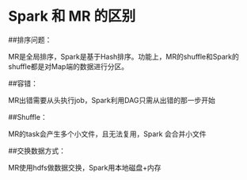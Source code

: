# Spark 和 MR 的区别

##排序问题：

MR是全局排序，Spark是基于Hash排序。功能上，MR的shuffle和Spark的shuffle都是对Map端的数据进行分区。

##容错：

MR出错需要从头执行job，Spark利用DAG只需从出错的那一步开始

##Shuffle：

MR的task会产生多个小文件，且无法复用，Spark 会合并小文件

##交换数据方式：

MR使用hdfs做数据交换，Spark用本地磁盘+内存
